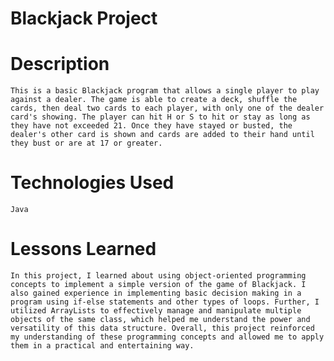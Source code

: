 # Blackjack Project

# Description

	This is a basic Blackjack program that allows a single player to play against a dealer. The game is able to create a deck, shuffle the cards, then deal two cards to each player, with only one of the dealer card's showing. The player can hit H or S to hit or stay as long as they have not exceeded 21. Once they have stayed or busted, the dealer's other card is shown and cards are added to their hand until they bust or are at 17 or greater.

# Technologies Used

	Java

# Lessons Learned

	In this project, I learned about using object-oriented programming concepts to implement a simple version of the game of Blackjack. I also gained experience in implementing basic decision making in a program using if-else statements and other types of loops. Further, I utilized ArrayLists to effectively manage and manipulate multiple objects of the same class, which helped me understand the power and versatility of this data structure. Overall, this project reinforced my understanding of these programming concepts and allowed me to apply them in a practical and entertaining way.
